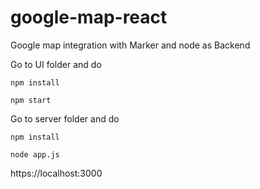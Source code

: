 # google-map-react
Google map integration with Marker and node as Backend

Go to UI folder and do

`npm install`

`npm start`

Go to server folder and do

`npm install`

`node app.js`

https://localhost:3000
